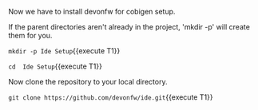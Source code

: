 Now we have to install devonfw for cobigen setup.





If the parent directories aren't already in the project, 'mkdir -p' will create them for you. 

`mkdir -p Ide Setup`{{execute T1}}

`cd  Ide Setup`{{execute T1}}


Now clone the repository to your local directory.

`git clone https://github.com/devonfw/ide.git`{{execute T1}}

